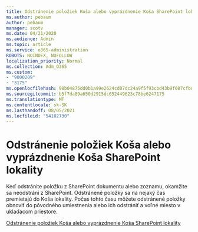 ```yaml
---
title: Odstránenie položiek Koša alebo vyprázdnenie Koša SharePoint lokality
ms.author: pebaum
author: pebaum
manager: scotv
ms.date: 04/21/2020
ms.audience: Admin
ms.topic: article
ms.service: o365-administration
ROBOTS: NOINDEX, NOFOLLOW
localization_priority: Normal
ms.collection: Adm_O365
ms.custom:
- "9000209"
- "3175"
ms.openlocfilehash: 98b04875dd0b1a99e2624cd07dc24a9f5f93cbd43b9f087cfbd9709b39b3c5ff
ms.sourcegitcommit: b5f7da89a650d2915dc652449623c78be6247175
ms.translationtype: MT
ms.contentlocale: sk-SK
ms.lasthandoff: 08/05/2021
ms.locfileid: "54102730"
---
```

# <a name="delete-items-or-empty-the-recycle-bin-of-a-sharepoint-site"></a>Odstránenie položiek Koša alebo vyprázdnenie Koša SharePoint lokality 

Keď odstránite položku z SharePoint dokumentu alebo zoznamu, okamžite sa neodstráni z SharePoint. Odstránené položky sa na nejaký čas premietajú do Koša lokality. Počas tohto času môžete odstránené položky obnoviť do pôvodného umiestnenia alebo ich odstrániť a voľné miesto v ukladacom priestore.

[Odstránenie položiek Koša alebo vyprázdnenie Koša SharePoint lokality](https://support.office.com/article/2e713599-d13e-40d6-96dc-66f0a366f74e)